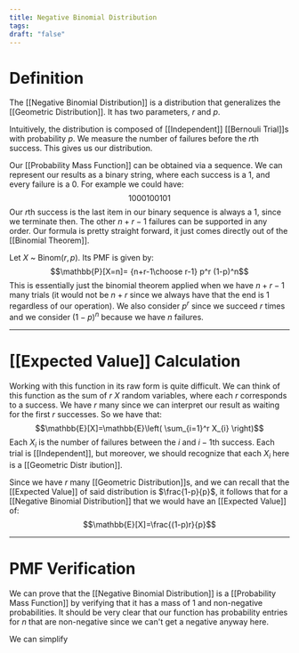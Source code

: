 ```yaml
---
title: Negative Binomial Distribution
tags: 
draft: "false"
---
```

# Definition
The [[Negative Binomial Distribution]] is a distribution that generalizes the [[Geometric Distribution]]. It has two parameters, $r$ and $p$. 

Intuitively, the distribution is composed of [[Independent]] [[Bernouli Trial]]s with probability $p$. We measure the number of failures before the $r$th success.  This gives us our distribution. 

Our [[Probability Mass Function]] can be obtained via a sequence. We can represent our results as a binary string, where each success is a 1, and every failure is a 0. For example we could have:
$$1000100101$$
Our $r$th success is the last item in our binary sequence is always a 1, since we terminate then. The other $n+r-1$ failures can be supported in any order. Our formula is pretty straight forward, it just comes directly out of the [[Binomial Theorem]]. 

Let $X$ ~ $\text{Binom}(r,p)$. Its PMF is given by:
$$\mathbb{P}[X=n]= {n+r-1\choose r-1} p^r (1-p)^n$$
This is essentially just the binomial theorem applied when we have $n+r-1$ many trials (it would not be $n+r$ since we always have that the end is 1 regardless of our operation). We also consider $p^r$ since we succeed $r$ times and we consider $(1-p)^n$ because we have $n$ failures. 

---
# [[Expected Value]] Calculation
Working with this function in its raw form is quite difficult. We can think of this function as the sum of $r$ $X$ random variables, where each $r$ corresponds to a success. We have $r$ many since we can interpret our result as waiting for the first $r$ successes. So we have that:
$$\mathbb{E}[X]=\mathbb{E}\left( \sum_{i=1}^r X_{i} \right)$$
Each $X_{i}$ is the number of failures between the $i$ and $i-1$th success. Each trial is [[Independent]], but moreover, we should recognize that each $X_{i}$ here is a [[Geometric Distr  ibution]]. 

Since we have $r$ many [[Geometric Distribution]]s, and we can recall that the [[Expected Value]] of said distribution is $\frac{1-p}{p}$, it follows that for a [[Negative Binomial Distribution]] that we would have an [[Expected Value]] of:
$$\mathbb{E}[X]=\frac{(1-p)r}{p}$$

---
# PMF Verification

We can prove that the [[Negative Binomial Distribution]] is a [[Probability Mass Function]] by verifying that it has a mass of 1 and non-negative probabilities. It should be very clear that our function has probability entries for $n$ that are non-negative since we can't get a negative anyway here. 

We can simplify